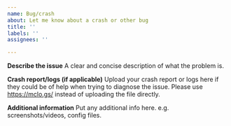 ```yaml
---
name: Bug/crash
about: Let me know about a crash or other bug
title: ''
labels: ''
assignees: ''

---
```


**Describe the issue**
A clear and concise description of what the problem is.

**Crash report/logs (if applicable)**
Upload your crash report or logs here if they could be of help when trying to diagnose the issue. Please use https://mclo.gs/ instead of uploading the file directly.

**Additional information**
Put any additional info here. e.g. screenshots/videos, config files.
